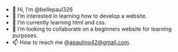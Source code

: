 - 👋 Hi, I’m @bellepaul326
- 👀 I’m interested in learning how to develop a website.
- 🌱 I’m currently learning html and css.
- 💞️ I’m looking to collaborate on a beginners website for learning purposes.
- 📫 How to reach me @apaulino42@gmail.com.

<!---
bellepaul326/bellepaul326 is a ✨ special ✨ repository because its `README.md` (this file) appears on your GitHub profile.
You can click the Preview link to take a look at your changes.
--->
